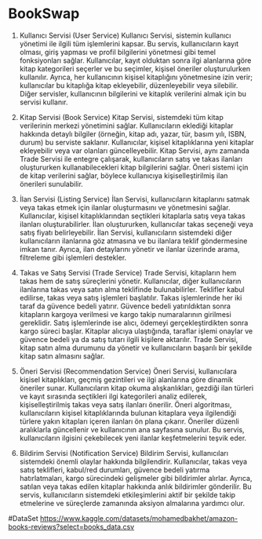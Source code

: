 # BookSwap

1. Kullanıcı Servisi (User Service)
Kullanıcı Servisi, sistemin kullanıcı yönetimi ile ilgili tüm işlemlerini kapsar. Bu servis, kullanıcıların kayıt olması, giriş yapması ve profil bilgilerini yönetmesi gibi temel fonksiyonları sağlar. Kullanıcılar, kayıt olduktan sonra ilgi alanlarına göre kitap kategorileri seçerler ve bu seçimler, kişisel öneriler oluşturulurken kullanılır. Ayrıca, her kullanıcının kişisel kitaplığını yönetmesine izin verir; kullanıcılar bu kitaplığa kitap ekleyebilir, düzenleyebilir veya silebilir. Diğer servisler, kullanıcının bilgilerini ve kitaplık verilerini almak için bu servisi kullanır.

2. Kitap Servisi (Book Service)
Kitap Servisi, sistemdeki tüm kitap verilerinin merkezi yönetimini sağlar. Kullanıcıların eklediği kitaplar hakkında detaylı bilgiler (örneğin, kitap adı, yazar, tür, basım yılı, ISBN, durum) bu serviste saklanır. Kullanıcılar, kişisel kitaplıklarına yeni kitaplar ekleyebilir veya var olanları güncelleyebilir. Kitap Servisi, aynı zamanda Trade Servisi ile entegre çalışarak, kullanıcıların satış ve takas ilanları oluştururken kullanabilecekleri kitap bilgilerini sağlar. Öneri sistemi için de kitap verilerini sağlar, böylece kullanıcıya kişiselleştirilmiş ilan önerileri sunulabilir.

3. İlan Servisi (Listing Service)
İlan Servisi, kullanıcıların kitaplarını satmak veya takas etmek için ilanlar oluşturmasını ve yönetmesini sağlar. Kullanıcılar, kişisel kitaplıklarından seçtikleri kitaplarla satış veya takas ilanları oluşturabilirler. İlan oluştururken, kullanıcılar takas seçeneği veya satış fiyatı belirleyebilir. İlan Servisi, kullanıcıların sistemdeki diğer kullanıcıların ilanlarına göz atmasına ve bu ilanlara teklif göndermesine imkan tanır. Ayrıca, ilan detaylarını yönetir ve ilanlar üzerinde arama, filtreleme gibi işlemleri destekler.

4. Takas ve Satış Servisi (Trade Service)
Trade Servisi, kitapların hem takas hem de satış süreçlerini yönetir. Kullanıcılar, diğer kullanıcıların ilanlarına takas veya satın alma teklifinde bulunabilirler. Teklifler kabul edilirse, takas veya satış işlemleri başlatılır. Takas işlemlerinde her iki taraf da güvence bedeli yatırır. Güvence bedeli yatırıldıktan sonra kitapların kargoya verilmesi ve kargo takip numaralarının girilmesi gereklidir. Satış işlemlerinde ise alıcı, ödemeyi gerçekleştirdikten sonra kargo süreci başlar. Kitaplar alıcıya ulaştığında, taraflar işlemi onaylar ve güvence bedeli ya da satış tutarı ilgili kişilere aktarılır. Trade Servisi, kitap satın alma durumunu da yönetir ve kullanıcıların başarılı bir şekilde kitap satın almasını sağlar.

5. Öneri Servisi (Recommendation Service)
Öneri Servisi, kullanıcılara kişisel kitaplıkları, geçmiş gezintileri ve ilgi alanlarına göre dinamik öneriler sunar. Kullanıcıların kitap okuma alışkanlıkları, gezdiği ilan türleri ve kayıt sırasında seçtikleri ilgi kategorileri analiz edilerek, kişiselleştirilmiş takas veya satış ilanları önerilir. Öneri algoritması, kullanıcıların kişisel kitaplıklarında bulunan kitaplara veya ilgilendiği türlere yakın kitapları içeren ilanları ön plana çıkarır. Öneriler düzenli aralıklarla güncellenir ve kullanıcının ana sayfasına sunulur. Bu servis, kullanıcıların ilgisini çekebilecek yeni ilanlar keşfetmelerini teşvik eder.

6. Bildirim Servisi (Notification Service)
Bildirim Servisi, kullanıcıları sistemdeki önemli olaylar hakkında bilgilendirir. Kullanıcılar, takas veya satış teklifleri, kabul/red durumları, güvence bedeli yatırma hatırlatmaları, kargo sürecindeki gelişmeler gibi bildirimler alırlar. Ayrıca, satılan veya takas edilen kitaplar hakkında anlık bildirimler gönderilir. Bu servis, kullanıcıların sistemdeki etkileşimlerini aktif bir şekilde takip etmelerine ve süreçlerde zamanında aksiyon almalarına yardımcı olur.


#DataSet
https://www.kaggle.com/datasets/mohamedbakhet/amazon-books-reviews?select=books_data.csv
